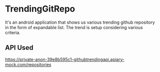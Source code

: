 # TrendingGitRepo
It's an android application that shows us various trending github repository in the form of expandable list. The trend is setup considering various criteria. 

## API Used
https://private-anon-39e8b595c1-githubtrendingapi.apiary-mock.com/repositories

